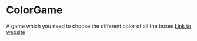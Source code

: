 # ColorGame

A game which you need to choose the different color of all the boxes
<a href="https://color-game-brown-iota.vercel.app/#">Link to website</a>
